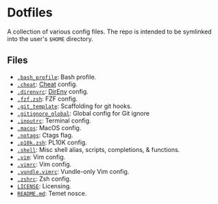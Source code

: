 # Dotfiles

A collection of various config files.  The repo is intended to be symlinked 
into the user's `$HOME` directory.

## Files
- [`.bash_profile`](.bash_profile): Bash profile.
- [`.cheat`](.cheat): [Cheat](https://github.com/chrisallenlane/cheat) config.
- [`.direnvrc`](.direnvrc): [DirEnv](https://github.com/direnv/direnv) config.
- [`.fzf.zsh`](.fzf.zsh): FZF config.
- [`.git_template`](.git_template): Scaffolding for git hooks.
- [`.gitignore_global`](.gitignore_global): Global config for Git ignore
- [`.inputrc`](.inputrc): Terminal config.
- [`.macos`](.macos): MacOS config.
- [`.notags`](.notags): Ctags flag.
- [`.p10k.zsh`](.p10k.zsh): PL10K config.
- [`.shell`](.shell): Misc shell alias, scripts, completions, & functions.
- [`.vim`](.vim): Vim config.
- [`.vimrc`](.vimrc): Vim config.
- [`.vundle.vimrc`](.vundle.vimrc): Vundle-only Vim config.
- [`.zshrc`](.zshrc): Zsh config.
- [`LICENSE`](LICENSE): Licensing.
- [`README.md`](README.md): Temet nosce.
